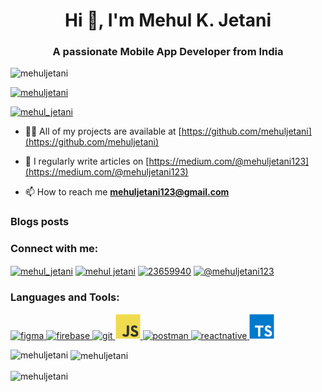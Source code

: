 <h1 align="center">Hi 👋, I'm Mehul K. Jetani</h1>
<h3 align="center">A passionate Mobile App Developer from India</h3>

<p align="left"> <img src="https://komarev.com/ghpvc/?username=mehuljetani&label=Profile%20views&color=0e75b6&style=flat" alt="mehuljetani" /> </p>

<p align="left"> <a href="https://github.com/ryo-ma/github-profile-trophy"><img src="https://github-profile-trophy.vercel.app/?username=mehuljetani" alt="mehuljetani" /></a> </p>

<p align="left"> <a href="https://twitter.com/mehul_jetani" target="blank"><img src="https://img.shields.io/twitter/follow/mehul_jetani?logo=twitter&style=for-the-badge" alt="mehul_jetani" /></a> </p>

- 👨‍💻 All of my projects are available at [https://github.com/mehuljetani](https://github.com/mehuljetani)

- 📝 I regularly write articles on [https://medium.com/@mehuljetani123](https://medium.com/@mehuljetani123)

- 📫 How to reach me **mehuljetani123@gmail.com**

### Blogs posts
<!-- BLOG-POST-LIST:START -->
<!-- BLOG-POST-LIST:END -->

<h3 align="left">Connect with me:</h3>
<p align="left">
<a href="https://twitter.com/mehul_jetani" target="blank"><img align="center" src="https://raw.githubusercontent.com/rahuldkjain/github-profile-readme-generator/master/src/images/icons/Social/twitter.svg" alt="mehul_jetani" height="30" width="40" /></a>
<a href="https://linkedin.com/in/mehul jetani" target="blank"><img align="center" src="https://raw.githubusercontent.com/rahuldkjain/github-profile-readme-generator/master/src/images/icons/Social/linked-in-alt.svg" alt="mehul jetani" height="30" width="40" /></a>
<a href="https://stackoverflow.com/users/23659940" target="blank"><img align="center" src="https://raw.githubusercontent.com/rahuldkjain/github-profile-readme-generator/master/src/images/icons/Social/stack-overflow.svg" alt="23659940" height="30" width="40" /></a>
<a href="https://medium.com/@mehuljetani123" target="blank"><img align="center" src="https://raw.githubusercontent.com/rahuldkjain/github-profile-readme-generator/master/src/images/icons/Social/medium.svg" alt="@mehuljetani123" height="30" width="40" /></a>
</p>

<h3 align="left">Languages and Tools:</h3>
<p align="left">
  <a href="https://www.figma.com/" target="_blank" rel="noreferrer">
    <img
      src="https://www.vectorlogo.zone/logos/figma/figma-icon.svg"
      alt="figma"
      width="40"
      height="40"
    />
  </a>
  <a href="https://firebase.google.com/" target="_blank" rel="noreferrer">
    <img
      src="https://www.vectorlogo.zone/logos/firebase/firebase-icon.svg"
      alt="firebase"
      width="40"
      height="40"
    />
  </a>
  <a href="https://git-scm.com/" target="_blank" rel="noreferrer">
    <img
      src="https://www.vectorlogo.zone/logos/git-scm/git-scm-icon.svg"
      alt="git"
      width="40"
      height="40"
    />
  </a>
  <a
    href="https://developer.mozilla.org/en-US/docs/Web/JavaScript"
    target="_blank"
    rel="noreferrer"
  >
    <img
      src="https://raw.githubusercontent.com/devicons/devicon/master/icons/javascript/javascript-original.svg"
      alt="javascript"
      width="40"
      height="40"
    />
  </a>
  <a href="https://postman.com" target="_blank" rel="noreferrer">
    <img
      src="https://www.vectorlogo.zone/logos/getpostman/getpostman-icon.svg"
      alt="postman"
      width="40"
      height="40"
    />
  </a>
  <a href="https://reactnative.dev/" target="_blank" rel="noreferrer">
    <img
      src="https://reactnative.dev/img/header_logo.svg"
      alt="reactnative"
      width="40"
      height="40"
    />
  </a>
  <a href="https://www.typescriptlang.org/" target="_blank" rel="noreferrer">
    <img
      src="https://raw.githubusercontent.com/devicons/devicon/master/icons/typescript/typescript-original.svg"
      alt="typescript"
      width="40"
      height="40"
    />
  </a>
</p>


<p><img align="left" src="https://github-readme-stats.vercel.app/api/top-langs?username=mehuljetani&show_icons=true&locale=en&layout=compact" alt="mehuljetani" /></p>

<p>&nbsp;<img align="center" src="https://github-readme-stats.vercel.app/api?username=mehuljetani&show_icons=true&locale=en" alt="mehuljetani" /></p>

<p><img align="center" src="https://github-readme-streak-stats.herokuapp.com/?user=mehuljetani&" alt="mehuljetani" /></p>
